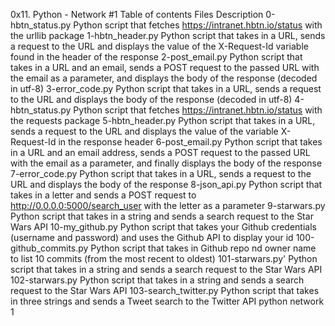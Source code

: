 0x11. Python - Network #1
Table of contents
Files	Description
0-hbtn_status.py	Python script that fetches https://intranet.hbtn.io/status with the urllib package
1-hbtn_header.py	Python script that takes in a URL, sends a request to the URL and displays the value of the X-Request-Id variable found in the header of the response
2-post_email.py	Python script that takes in a URL and an email, sends a POST request to the passed URL with the email as a parameter, and displays the body of the response (decoded in utf-8)
3-error_code.py	Python script that takes in a URL, sends a request to the URL and displays the body of the response (decoded in utf-8)
4-hbtn_status.py	Python script that fetches https://intranet.hbtn.io/status with the requests package
5-hbtn_header.py	Python script that takes in a URL, sends a request to the URL and displays the value of the variable X-Request-Id in the response header
6-post_email.py	Python script that takes in a URL and an email address, sends a POST request to the passed URL with the email as a parameter, and finally displays the body of the response
7-error_code.py	Python script that takes in a URL, sends a request to the URL and displays the body of the response
8-json_api.py	Python script that takes in a letter and sends a POST request to http://0.0.0.0:5000/search_user with the letter as a parameter
9-starwars.py	Python script that takes in a string and sends a search request to the Star Wars API
10-my_github.py	Python script that takes your Github credentials (username and password) and uses the Github API to display your id
100-github_commits.py	Python script that takes in Github repo nd owner name to list 10 commits (from the most recent to oldest)
101-starwars.py'	Python script that takes in a string and sends a search request to the Star Wars API
102-starwars.py	Python script that takes in a string and sends a search request to the Star Wars API
103-search_twitter.py	Python script that takes in three strings and sends a Tweet search to the Twitter API
python network 1	
